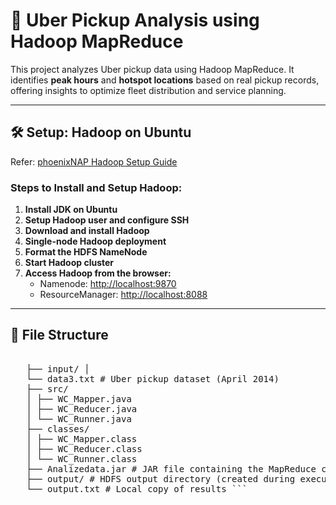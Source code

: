 # 🚖 Uber Pickup Analysis using Hadoop MapReduce

This project analyzes Uber pickup data using Hadoop MapReduce. It identifies **peak hours** and **hotspot locations** based on real pickup records, offering insights to optimize fleet distribution and service planning.

---

## 🛠️ Setup: Hadoop on Ubuntu

Refer: [phoenixNAP Hadoop Setup Guide](https://phoenixnap.com/kb/install-hadoop-ubuntu)

### Steps to Install and Setup Hadoop:

1. **Install JDK on Ubuntu**
2. **Setup Hadoop user and configure SSH**
3. **Download and install Hadoop**
4. **Single-node Hadoop deployment**
5. **Format the HDFS NameNode**
6. **Start Hadoop cluster**
7. **Access Hadoop from the browser:**
   - Namenode: [http://localhost:9870](http://localhost:9870)
   - ResourceManager: [http://localhost:8088](http://localhost:8088)

---

 ## 📁 File Structure
  <pre> 
   ├── input/ │
   └── data3.txt # Uber pickup dataset (April 2014) 
   ├── src/ 
   │ ├── WC_Mapper.java 
   │ ├── WC_Reducer.java 
   │ └── WC_Runner.java 
   ├── classes/ 
   │ ├── WC_Mapper.class 
   │ ├── WC_Reducer.class 
   │ └── WC_Runner.class 
   ├── Analizedata.jar # JAR file containing the MapReduce code 
   ├── output/ # HDFS output directory (created during execution) 
   └── output.txt # Local copy of results ``` </pre>

